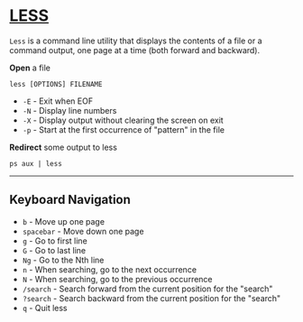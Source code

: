 # [LESS](https://man7.org/linux/man-pages/man1/less.1.html)
`Less` is a command line utility that displays the contents of a file or a command output, one page at a time (both forward and backward).


__Open__ a file
```
less [OPTIONS] FILENAME
```

- `-E` - Exit when EOF
- `-N` - Display line numbers
- `-X` - Display output without clearing the screen on exit
- `-p` - Start at the first occurrence of "pattern" in the file

__Redirect__ some output to less
```
ps aux | less
```

---


## Keyboard Navigation
- `b` - Move up one page
- `spacebar` - Move down one page
- `g` - Go to first line
- `G` - Go to last line
- `Ng` - Go to the Nth line
- `n` - When searching, go to the next occurrence
- `N` - When searching, go to the previous occurrence
- `/search` - Search forward from the current position for the "search"
- `?search` - Search backward from the current position for the "search"
- `q` - Quit less
